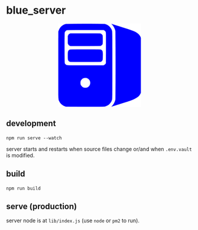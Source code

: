 # blue_server
<center>
<img src="./not-needed-for-now-but-saved/logo.png">
</center>

## development

```
npm run serve --watch
```

server starts and restarts when source files change or/and when `.env.vault` is modified.

## build

```
npm run build
```

## serve (production)

server node is at `lib/index.js` (use `node` or `pm2` to run).

